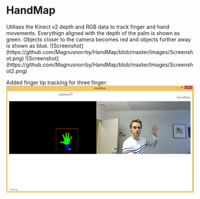 <h1>HandMap</h1>
Utilises the Kinect v2 depth and RGB data to track finger and hand movements.
Everythign aligned with the depth of the palm is shown as green. Objects closer to the camera becomes red and objects further away is shown as blue.
![Screenshot](https://github.com/Magnusnorrby/HandMap/blob/master/Images/Screenshot.png)
![Screenshot](https://github.com/Magnusnorrby/HandMap/blob/master/Images/Screenshot2.png)

Added finger tip tracking for three finger:
![Screenshot](https://github.com/Magnusnorrby/HandMap/blob/master/Images/FingerTipTracking.png)
